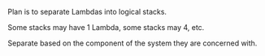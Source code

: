 Plan is to separate Lambdas into logical stacks.

Some stacks may have 1 Lambda, some stacks may 4, etc.

Separate based on the component of the system they are concerned with.
